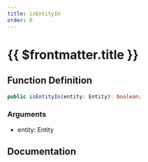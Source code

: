```yaml
---
title: isEntityIn
order: 0
---
```


# {{ $frontmatter.title }}

## Function Definition

```ts
public isEntityIn(entity: Entity): boolean;
```

### Arguments

* entity: Entity

## Documentation

<!--@include: ./parts/isEntityIn.md-->
